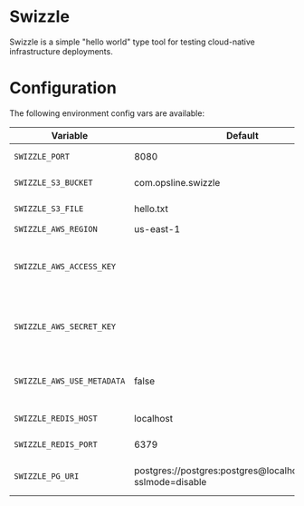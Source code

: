 # Swizzle

Swizzle is a simple "hello world" type tool for testing cloud-native infrastructure deployments.

# Configuration

The following environment config vars are available:

Variable            | Default | Description
--------------------|---------|-------------------------
`SWIZZLE_PORT`      | 8080    | Port number to listen on
`SWIZZLE_S3_BUCKET` | com.opsline.swizzle | S3 bucket to read from
`SWIZZLE_S3_FILE`   | hello.txt | S3 filename to read
`SWIZZLE_AWS_REGION`| us-east-1 | AWS Region
`SWIZZLE_AWS_ACCESS_KEY`|  | AWS Access Key (reads env/instance creds when empty)
`SWIZZLE_AWS_SECRET_KEY`|  | AWS Secret Key (reads env/instance creds when empty)
`SWIZZLE_AWS_USE_METADATA`| false | Load AWS creds from instance metadata
`SWIZZLE_REDIS_HOST`| localhost | Redis hostname
`SWIZZLE_REDIS_PORT`| 6379 | Redis port number
`SWIZZLE_PG_URI`| postgres://postgres:postgres@localhost/postgres?sslmode=disable | PostgreSQL connection URI
